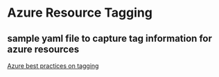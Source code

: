# Azure Resource Tagging


## sample yaml file to capture tag information for azure resources
[Azure best practices on tagging](https://learn.microsoft.com/en-us/azure/cloud-adoption-framework/ready/azure-best-practices/resource-tagging)